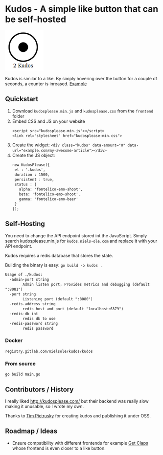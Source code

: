 # Kudos - A simple like button that can be self-hosted

![A circle with a number below it](./static/kudos.png)

Kudos is similar to a like. By simply hovering over the button for a couple of seconds, a counter is inreased.
[Example](https://www.niels-ole.com/kudos/blog/2016/11/04/now-with-kudos.html)

## Quickstart

1. Download `kudosplease.min.js` and `kudosplease.css` from the `frontend` folder
2. Embed CSS and JS on your website
   ```
   <script src="kudosplease-min.js"></script>
   <link rel="stylesheet" href="kudosplease-min.css">
   ```
3. Create the widget: `<div class="kudos" data-amount="0" data-url="example.com/my-awesome-article"></div>`
4. Create the JS object:
   ```
   new KudosPlease({
    el : '.kudos',
    duration : 1500,
    persistent : true,
    status : {
      alpha: 'fontelico-emo-shoot',
      beta: 'fontelico-emo-shoot',
      gamma: 'fontelico-emo-beer'
    }
   });
   ```


## Self-Hosting

You need to change the API endpoint stored int the JavaScript. Simply search kudosplease.min.js for `kudos.niels-ole.com` and replace it with your API endpoint.

Kudos requires a redis database that stores the state.

Building the binary is easy: `go build -o kudos .`

```
Usage of ./kudos:
  -admin-port string
        Admin listen port; Provides metrics and debugging (default ":8081")
  -port string
        Listening port (default ":8080")
  -redis-address string
        redis host and port (default "localhost:6379")
  -redis-db int
        redis db to use
  -redis-password string
        redis password
```

### Docker

```
registry.gitlab.com/nielsole/kudos/kudos
```

### From source

```
go build main.go
```

## Contributors / History

I really liked  http://kudosplease.com/ but their backend was really slow making it unusable, so I wrote my own.

Thanks to [Tim Pietrusky](https://github.com/TimPietrusky/) for creating kudos and publishing it under OSS.

## Roadmap / Ideas

* Ensure compatibility with different frontends for example [Get Claps](https://getclaps.app/) whose frontend is even closer to a like button.
